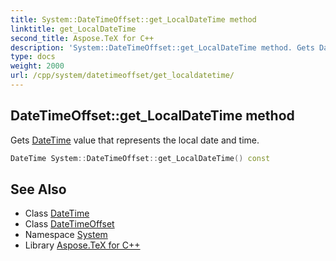```yaml
---
title: System::DateTimeOffset::get_LocalDateTime method
linktitle: get_LocalDateTime
second_title: Aspose.TeX for C++
description: 'System::DateTimeOffset::get_LocalDateTime method. Gets DateTime value that represents the local date and time in C++.'
type: docs
weight: 2000
url: /cpp/system/datetimeoffset/get_localdatetime/
---
```

## DateTimeOffset::get_LocalDateTime method


Gets [DateTime](../../datetime/) value that represents the local date and time.

```cpp
DateTime System::DateTimeOffset::get_LocalDateTime() const
```

## See Also

* Class [DateTime](../../datetime/)
* Class [DateTimeOffset](../)
* Namespace [System](../../)
* Library [Aspose.TeX for C++](../../../)
